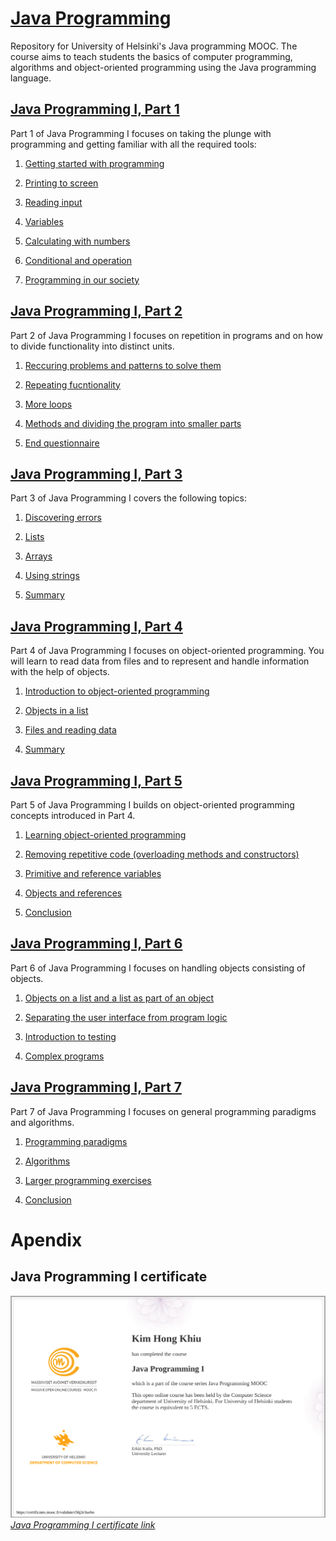 # [Java Programming](https://java-programming.mooc.fi/)
 
Repository for University of Helsinki's Java programming MOOC. The course aims to teach students the basics of computer programming, algorithms and object-oriented programming using the Java programming language. 

## [Java Programming I, Part 1](https://java-programming.mooc.fi/part-1)

Part 1 of Java Programming I focuses on taking the plunge with programming and getting familiar with all the required tools:

1. [Getting started with programming](https://java-programming.mooc.fi/part-1/1-starting-programming)

2. [Printing to screen](https://java-programming.mooc.fi/part-1/2-printing)

3. [Reading input](https://java-programming.mooc.fi/part-1/3-reading)

4. [Variables](https://java-programming.mooc.fi/part-1/4-variables)

5. [Calculating with numbers](https://java-programming.mooc.fi/part-1/5-calculating)

6. [Conditional and operation](https://java-programming.mooc.fi/part-1/6-conditional-statements)

7. [Programming in our society](https://java-programming.mooc.fi/part-1/7-programming-in-our-society)

## [Java Programming I, Part 2](https://java-programming.mooc.fi/part-2)

Part 2 of Java Programming I focuses on repetition in programs and on how to divide functionality into distinct units.

1. [Reccuring problems and patterns to solve them](https://java-programming.mooc.fi/part-2/1-problems-and-patterns)

2. [Repeating fucntionality](https://java-programming.mooc.fi/part-2/2-repeating)

3. [More loops](https://java-programming.mooc.fi/part-2/3-more-loops)

4. [Methods and dividing the program into smaller parts](https://java-programming.mooc.fi/part-2/4-methods)

5. [End questionnaire](https://java-programming.mooc.fi/part-2/5-end-questionnaire)

## [Java Programming I, Part 3](https://java-programming.mooc.fi/part-3)

Part 3 of Java Programming I covers the following topics:

1. [Discovering errors](https://java-programming.mooc.fi/part-3/1-discovering-errors)

2. [Lists](https://java-programming.mooc.fi/part-3/2-lists)

3. [Arrays](https://java-programming.mooc.fi/part-3/3-arrays)

4. [Using strings](https://java-programming.mooc.fi/part-3/4-using-strings)

5. [Summary](https://java-programming.mooc.fi/part-3/5-increasing-amounts-of-data)

## [Java Programming I, Part 4](https://java-programming.mooc.fi/part-4)

Part 4 of Java Programming I focuses on object-oriented programming. You will learn to read data from files and to represent and handle information with the help of objects.

1. [Introduction to object-oriented programming](https://java-programming.mooc.fi/part-4/1-introduction-to-object-oriented-programming)

2. [Objects in a list](https://java-programming.mooc.fi/part-4/2-objects-in-a-list)

3. [Files and reading data](https://java-programming.mooc.fi/part-4/3-files-and-reading-data)

4. [Summary](https://java-programming.mooc.fi/part-4/4-summary)

## [Java Programming I, Part 5](https://java-programming.mooc.fi/part-5)

Part 5 of Java Programming I builds on object-oriented programming concepts introduced in Part 4.

1. [Learning object-oriented programming](https://java-programming.mooc.fi/part-5/1-learning-object-oriented-programming)

2. [Removing repetitive code (overloading methods and constructors)](https://java-programming.mooc.fi/part-5/2-method-and-constructor-overloading)

3. [Primitive and reference variables](https://java-programming.mooc.fi/part-5/3-primitive-and-reference-variables)

4. [Objects and references](https://java-programming.mooc.fi/part-5/4-objects-and-references)

5. [Conclusion](https://java-programming.mooc.fi/part-5/5-conclusion)

## [Java Programming I, Part 6](https://java-programming.mooc.fi/part-5)

Part 6 of Java Programming I focuses on handling objects consisting of objects.

1. [Objects on a list and a list as part of an object](https://java-programming.mooc.fi/part-6/1-objects-within-objects)

2. [Separating the user interface from program logic](https://java-programming.mooc.fi/part-6/2-separating-user-interface-from-program-logic)

3. [Introduction to testing](https://java-programming.mooc.fi/part-6/3-introduction-to-testing)

4. [Complex programs](https://java-programming.mooc.fi/part-6/4-complex-programs)

## [Java Programming I, Part 7](https://java-programming.mooc.fi/part-7)

Part 7 of Java Programming I focuses on general programming paradigms and algorithms.

1. [Programming paradigms](https://java-programming.mooc.fi/part-7/1-programming-paradigms)

2. [Algorithms](https://java-programming.mooc.fi/part-7/2-algorithms)

3. [Larger programming exercises](https://java-programming.mooc.fi/part-7/3-larger-exercises)

4. [Conclusion](https://java-programming.mooc.fi/part-7/4-java-programming)

# Apendix
## Java Programming I certificate
![Java Programming I certificate](https://github.com/khkhiu/MOOC/blob/main/Java_Programming/certificate-java-programming-i.png)
<em>[Java Programming I certificate link](https://certificates.mooc.fi/validate/r56j2e3uebn)</em>